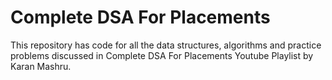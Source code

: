 # Complete DSA For Placements

This repository has code for all the data structures, algorithms and practice problems discussed in Complete DSA For Placements Youtube Playlist by Karan Mashru.